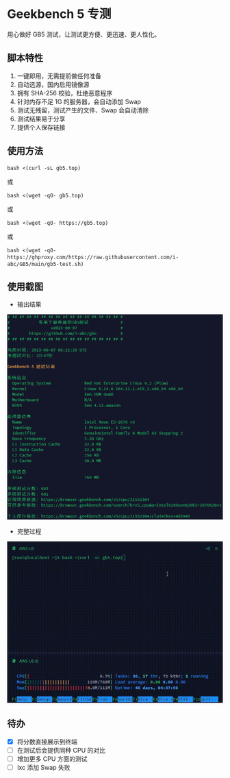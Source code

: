 # Geekbench 5 专测

用心做好 GB5 测试，让测试更方便、更迅速、更人性化。

## 脚本特性

1. 一键即用，无需提前做任何准备
2. 自动选源，国内启用镜像源
3. 拥有 SHA-256 校验，杜绝恶意程序
4. 针对内存不足 1G 的服务器，会自动添加 Swap
5. 测试无残留，测试产生的文件、Swap 会自动清除
6. 测试结果易于分享
7. 提供个人保存链接

## 使用方法

```
bash <(curl -sL gb5.top)
```

或

```
bash <(wget -qO- gb5.top)
```

或
```
bash <(wget -qO- https://gb5.top)
```

或

```
bash <(wget -qO- https://ghproxy.com/https://raw.githubusercontent.com/i-abc/GB5/main/gb5-test.sh)
```

## 使用截图

- 输出结果

![](https://github.com/i-abc/GB5/raw/main/images/1.png)

- 完整过程

![](https://github.com/i-abc/GB5/raw/main/images/1.gif)

## 待办

- [x] 将分数直接展示到终端
- [ ] 在测试后会提供同种 CPU 的对比
- [ ] 增加更多 CPU 方面的测试
- [ ] lxc 添加 Swap 失败
